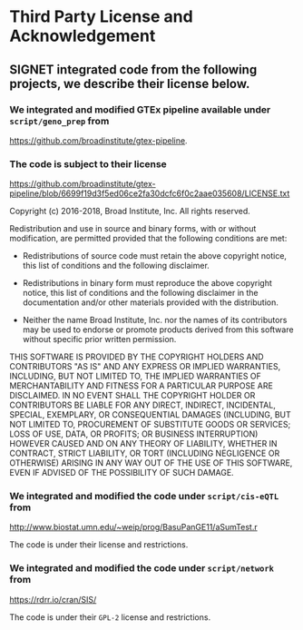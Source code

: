 # Third Party License and Acknowledgement

## SIGNET integrated code from the following projects, we describe their license below.


### We integrated and modified GTEx pipeline available under `script/geno_prep` from

https://github.com/broadinstitute/gtex-pipeline.


### The code is subject to their license

https://github.com/broadinstitute/gtex-pipeline/blob/6699f19d3f5ed06ce2fa30dcfc6f0c2aae035608/LICENSE.txt

Copyright (c) 2016-2018, Broad Institute, Inc. All rights reserved.

Redistribution and use in source and binary forms, with or without
modification, are permitted provided that the following conditions are met:

* Redistributions of source code must retain the above copyright notice, this
  list of conditions and the following disclaimer.

* Redistributions in binary form must reproduce the above copyright notice,
  this list of conditions and the following disclaimer in the documentation
  and/or other materials provided with the distribution.

* Neither the name Broad Institute, Inc. nor the names of its
  contributors may be used to endorse or promote products derived from
  this software without specific prior written permission.

THIS SOFTWARE IS PROVIDED BY THE COPYRIGHT HOLDERS AND CONTRIBUTORS "AS IS"
AND ANY EXPRESS OR IMPLIED WARRANTIES, INCLUDING, BUT NOT LIMITED TO, THE
IMPLIED WARRANTIES OF MERCHANTABILITY AND FITNESS FOR A PARTICULAR PURPOSE ARE
DISCLAIMED. IN NO EVENT SHALL THE COPYRIGHT HOLDER OR CONTRIBUTORS BE LIABLE
FOR ANY DIRECT, INDIRECT, INCIDENTAL, SPECIAL, EXEMPLARY, OR CONSEQUENTIAL
DAMAGES (INCLUDING, BUT NOT LIMITED TO, PROCUREMENT OF SUBSTITUTE GOODS OR
SERVICES; LOSS OF USE, DATA, OR PROFITS; OR BUSINESS INTERRUPTION) HOWEVER
CAUSED AND ON ANY THEORY OF LIABILITY, WHETHER IN CONTRACT, STRICT LIABILITY,
OR TORT (INCLUDING NEGLIGENCE OR OTHERWISE) ARISING IN ANY WAY OUT OF THE USE
OF THIS SOFTWARE, EVEN IF ADVISED OF THE POSSIBILITY OF SUCH DAMAGE.




### We integrated and modified the code under `script/cis-eQTL` from 

http://www.biostat.umn.edu/~weip/prog/BasuPanGE11/aSumTest.r

The code is under their license and restrictions. 


### We integrated and modified the code under `script/network` from

https://rdrr.io/cran/SIS/

The code is under their `GPL-2` license and restrictions. 






